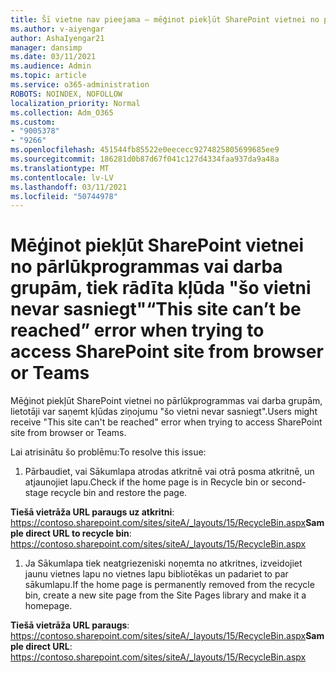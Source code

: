 ```yaml
---
title: Šī vietne nav pieejama — mēģinot piekļūt SharePoint vietnei no pārlūkprogrammas vai darba grupām, rodas kļūda
ms.author: v-aiyengar
author: AshaIyengar21
manager: dansimp
ms.date: 03/11/2021
ms.audience: Admin
ms.topic: article
ms.service: o365-administration
ROBOTS: NOINDEX, NOFOLLOW
localization_priority: Normal
ms.collection: Adm_O365
ms.custom:
- "9005378"
- "9266"
ms.openlocfilehash: 451544fb85522e0eececc9274825805699685ee9
ms.sourcegitcommit: 186281d0b87d67f041c127d4334faa937da9a48a
ms.translationtype: MT
ms.contentlocale: lv-LV
ms.lasthandoff: 03/11/2021
ms.locfileid: "50744978"
---
```

# <a name="this-site-cant-be-reached-error-when-trying-to-access-sharepoint-site-from-browser-or-teams"></a><span data-ttu-id="9735d-102">Mēģinot piekļūt SharePoint vietnei no pārlūkprogrammas vai darba grupām, tiek rādīta kļūda "šo vietni nevar sasniegt"</span><span class="sxs-lookup"><span data-stu-id="9735d-102">“This site can’t be reached” error when trying to access SharePoint site from browser or Teams</span></span>

<span data-ttu-id="9735d-103">Mēģinot piekļūt SharePoint vietnei no pārlūkprogrammas vai darba grupām, lietotāji var saņemt kļūdas ziņojumu "šo vietni nevar sasniegt".</span><span class="sxs-lookup"><span data-stu-id="9735d-103">Users might receive "This site can't be reached" error when trying to access SharePoint site from browser or Teams.</span></span> 

<span data-ttu-id="9735d-104">Lai atrisinātu šo problēmu:</span><span class="sxs-lookup"><span data-stu-id="9735d-104">To resolve this issue:</span></span> 

1. <span data-ttu-id="9735d-105">Pārbaudiet, vai Sākumlapa atrodas atkritnē vai otrā posma atkritnē, un atjaunojiet lapu.</span><span class="sxs-lookup"><span data-stu-id="9735d-105">Check if the home page is in Recycle bin or second-stage recycle bin and restore the page.</span></span>

<span data-ttu-id="9735d-106">**Tiešā vietrāža URL paraugs uz atkritni**: https://contoso.sharepoint.com/sites/siteA/_layouts/15/RecycleBin.aspx</span><span class="sxs-lookup"><span data-stu-id="9735d-106">**Sample direct URL to recycle bin**: https://contoso.sharepoint.com/sites/siteA/_layouts/15/RecycleBin.aspx</span></span>

1. <span data-ttu-id="9735d-107">Ja Sākumlapa tiek neatgriezeniski noņemta no atkritnes, izveidojiet jaunu vietnes lapu no vietnes lapu bibliotēkas un padariet to par sākumlapu.</span><span class="sxs-lookup"><span data-stu-id="9735d-107">If the home page is permanently removed from the recycle bin, create a new site page from the Site Pages library and make it a homepage.</span></span> 

<span data-ttu-id="9735d-108">**Tiešā vietrāža URL paraugs**: https://contoso.sharepoint.com/sites/siteA/_layouts/15/RecycleBin.aspx</span><span class="sxs-lookup"><span data-stu-id="9735d-108">**Sample direct URL**: https://contoso.sharepoint.com/sites/siteA/_layouts/15/RecycleBin.aspx</span></span>